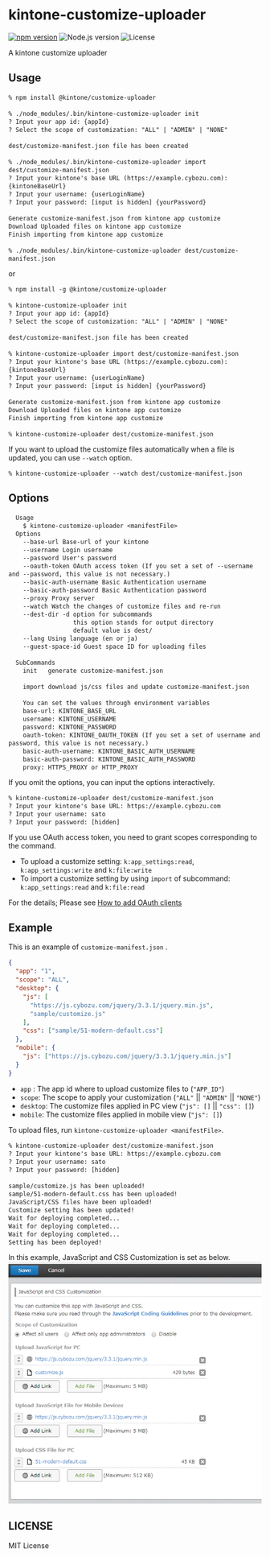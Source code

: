 # kintone-customize-uploader

[![npm version](https://badge.fury.io/js/%40kintone%2Fcustomize-uploader.svg)](https://badge.fury.io/js/%40kintone%2Fcustomize-uploader)
![Node.js version](https://img.shields.io/badge/dynamic/json.svg?url=https://raw.githubusercontent.com/kintone/js-sdk/main/packages/customize-uploader/package.json&label=node&query=$.engines.node&colorB=blue)
![License](https://img.shields.io/npm/l/@kintone/customize-uploader.svg)

A kintone customize uploader

## Usage

```
% npm install @kintone/customize-uploader

% ./node_modules/.bin/kintone-customize-uploader init
? Input your app id: {appId}
? Select the scope of customization: "ALL" | "ADMIN" | "NONE"

dest/customize-manifest.json file has been created

% ./node_modules/.bin/kintone-customize-uploader import dest/customize-manifest.json
? Input your kintone's base URL (https://example.cybozu.com): {kintoneBaseUrl}
? Input your username: {userLoginName}
? Input your password: [input is hidden] {yourPassword}

Generate customize-manifest.json from kintone app customize
Download Uploaded files on kintone app customize
Finish importing from kintone app customize

% ./node_modules/.bin/kintone-customize-uploader dest/customize-manifest.json
```

or

```
% npm install -g @kintone/customize-uploader

% kintone-customize-uploader init
? Input your app id: {appId}
? Select the scope of customization: "ALL" | "ADMIN" | "NONE"

dest/customize-manifest.json file has been created

% kintone-customize-uploader import dest/customize-manifest.json
? Input your kintone's base URL (https://example.cybozu.com): {kintoneBaseUrl}
? Input your username: {userLoginName}
? Input your password: [input is hidden] {yourPassword}

Generate customize-manifest.json from kintone app customize
Download Uploaded files on kintone app customize
Finish importing from kintone app customize

% kintone-customize-uploader dest/customize-manifest.json
```

If you want to upload the customize files automatically when a file is updated, you can use `--watch` option.

```
% kintone-customize-uploader --watch dest/customize-manifest.json
```

## Options

```
  Usage
    $ kintone-customize-uploader <manifestFile>
  Options
    --base-url Base-url of your kintone
    --username Login username
    --password User's password
    --oauth-token OAuth access token (If you set a set of --username and --password, this value is not necessary.)
    --basic-auth-username Basic Authentication username
    --basic-auth-password Basic Authentication password
    --proxy Proxy server
    --watch Watch the changes of customize files and re-run
    --dest-dir -d option for subcommands
                  this option stands for output directory
                  default value is dest/
    --lang Using language (en or ja)
    --guest-space-id Guest space ID for uploading files

  SubCommands
    init   generate customize-manifest.json

    import download js/css files and update customize-manifest.json

    You can set the values through environment variables
    base-url: KINTONE_BASE_URL
    username: KINTONE_USERNAME
    password: KINTONE_PASSWORD
    oauth-token: KINTONE_OAUTH_TOKEN (If you set a set of username and password, this value is not necessary.)
    basic-auth-username: KINTONE_BASIC_AUTH_USERNAME
    basic-auth-password: KINTONE_BASIC_AUTH_PASSWORD
    proxy: HTTPS_PROXY or HTTP_PROXY
```

If you omit the options, you can input the options interactively.

```
% kintone-customize-uploader dest/customize-manifest.json
? Input your kintone's base URL: https://example.cybozu.com
? Input your username: sato
? Input your password: [hidden]
```

If you use OAuth access token, you need to grant scopes corresponding to the command.

- To upload a customize setting:
  `k:app_settings:read`, `k:app_settings:write` and `k:file:write`
- To import a customize setting by using `import` of subcommand:
  `k:app_settings:read` and `k:file:read`

For the details; Please see [How to add OAuth clients](https://kintone.dev/en/docs/common/authentication/how-to-add-oauth-clients/)

## Example

This is an example of `customize-manifest.json` .

```json
{
  "app": "1",
  "scope": "ALL",
  "desktop": {
    "js": [
      "https://js.cybozu.com/jquery/3.3.1/jquery.min.js",
      "sample/customize.js"
    ],
    "css": ["sample/51-modern-default.css"]
  },
  "mobile": {
    "js": ["https://js.cybozu.com/jquery/3.3.1/jquery.min.js"]
  }
}
```

- `app` : The app id where to upload customize files to (`"APP_ID"`)
- `scope`: The scope to apply your customization (`"ALL"` || `"ADMIN"` || `"NONE"`)
- `desktop`: The customize files applied in PC view (`"js": []` || `"css": []`)
- `mobile`: The customize files applied in mobile view (`"js": []`)

To upload files, run `kintone-customize-uploader <manifestFile>`.

```
% kintone-customize-uploader dest/customize-manifest.json
? Input your kintone's base URL: https://example.cybozu.com
? Input your username: sato
? Input your password: [hidden]

sample/customize.js has been uploaded!
sample/51-modern-default.css has been uploaded!
JavaScript/CSS files have been uploaded!
Customize setting has been updated!
Wait for deploying completed...
Wait for deploying completed...
Wait for deploying completed...
Setting has been deployed!
```

In this example, JavaScript and CSS Customization is set as below.
![Example screenshot of JavaScript and CSS Customization](docs/example_setting.PNG)

## LICENSE

MIT License
